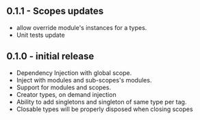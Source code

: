## 0.1.1 - Scopes updates

- allow override module's instances for a types.
- Unit tests update

## 0.1.0 - initial release

- Dependency Injection with global scope.
- Inject with modules and sub-scopes's modules.
- Support for modules and scopes.
- Creator types, on demand injection
- Ability to add singletons and singleton of same type per tag.
- Closable types will be properly disposed when closing scopes
